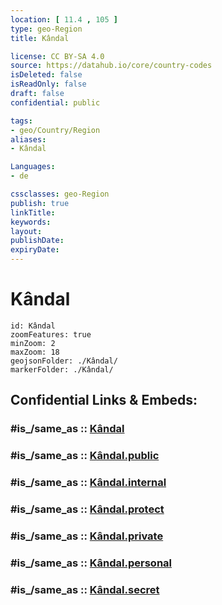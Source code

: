 ```yaml
---
location: [ 11.4 , 105 ] 
type: geo-Region
title: Kândal

license: CC BY-SA 4.0
source: https://datahub.io/core/country-codes
isDeleted: false
isReadOnly: false
draft: false
confidential: public

tags:
- geo/Country/Region
aliases:
- Kândal

Languages:
- de

cssclasses: geo-Region
publish: true
linkTitle: 
keywords: 
layout: 
publishDate: 
expiryDate: 
---
```


# Kândal

```leaflet
id: Kândal
zoomFeatures: true 
minZoom: 2 
maxZoom: 18
geojsonFolder: ./Kândal/
markerFolder: ./Kândal/
```


## Confidential Links & Embeds: 

### #is_/same_as :: [Kândal](/_Standards/Earth/Continent/Asia/Asia~South~East/Cambodia/Provinces~Cambodia/Kândal.md) 

### #is_/same_as :: [Kândal.public](/_public/Earth/Continent/Asia/Asia~South~East/Cambodia/Provinces~Cambodia/Kândal.public.md) 

### #is_/same_as :: [Kândal.internal](/_internal/Earth/Continent/Asia/Asia~South~East/Cambodia/Provinces~Cambodia/Kândal.internal.md) 

### #is_/same_as :: [Kândal.protect](/_protect/Earth/Continent/Asia/Asia~South~East/Cambodia/Provinces~Cambodia/Kândal.protect.md) 

### #is_/same_as :: [Kândal.private](/_private/Earth/Continent/Asia/Asia~South~East/Cambodia/Provinces~Cambodia/Kândal.private.md) 

### #is_/same_as :: [Kândal.personal](/_personal/Earth/Continent/Asia/Asia~South~East/Cambodia/Provinces~Cambodia/Kândal.personal.md) 

### #is_/same_as :: [Kândal.secret](/_secret/Earth/Continent/Asia/Asia~South~East/Cambodia/Provinces~Cambodia/Kândal.secret.md)

